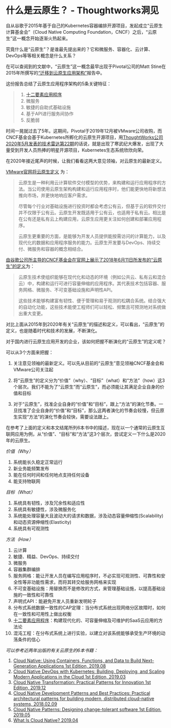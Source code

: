 # 什么是云原生？ - Thoughtworks洞见
自从谷歌于2015年基于自己的Kubernetes容器编排开源项目，发起成立“云原生计算基金会”（Cloud Native Computing Foundation，CNCF）之后，“云原生”这一概念开始逐渐火热起来。

究竟什么是“云原生”？是谁最先提出来的？它和微服务、容器化、云计算、DevOps等等相关概念是什么关系？

在可以查阅到的文献中，“云原生”这一概念最早出现于Pivotal公司的Matt Stine在2015年所撰写的[“迁移到云原生应用架构”](https://learning.oreilly.com/library/view/migrating-to-cloud-native/9781492047605/)报告中。

这份报告总结了云原生应用程序架构的5条关键特征：

> 1.  [十二要素应用程序](https://12factor.net/)
> 2.  微服务
> 3.  敏捷的自助式基础设施
> 4.  基于API进行服务间协作
> 5.  反脆弱

时间一晃就过去了5年。这期间，Pivotal于2019年12月被VMware公司收购，而CNCF基金会基于Kubernetes所孵化的云原生开源项目，用[ThoughtWorks公司2020年5月发表的技术雷达第22期](https://assets.thoughtworks.com/assets/technology-radar-vol-22-cn.pdf)的话说，就是出现了寒武纪大爆发，出现了大量受到开发人员热捧的明星开源项目，Kubernetes生态系统欣欣向荣。

在2020年接近尾声的时候，让我们看看这两大意见领袖，对云原生的最新定义。

[VMware官网将云原生定义](https://tanzu.vmware.com/cloud-native) 为：

> 云原生是一种利用云计算软件交付模型的优势，来构建和运行应用程序的方法。当公司使用云原生架构构建和运行应用程序时，他们能更快地将新想法推向市场，并更快地响应客户需求。
> 
> 尽管每个行业对基础设施进行投资时都会考虑公有云，但基于云的软件交付并不仅限于公有云。云原生开发既适用于公有云，也适用于私有云。相比是在公有还是私有云上构建应用，云原生应用更关注如何创建和部署应用程序。
> 
> 云原生更重要的方面，是能够为开发人员提供能按需访问的计算能力，以及现代化的数据和应用程序服务的能力。云原生开发要与DevOps、持续交付、微服务和容器的概念相结合。

[由谷歌公司所主导的CNCF基金会在官网上展示了2018年6月11日所发布的“云原生”的定义](https://github.com/cncf/toc/blob/master/DEFINITION.md)为：

> 云原生技术使组织能够在现代化和动态的环境（例如公共云、私有云和混合云）中，构建和运行可进行容量伸缩的应用程序。其代表技术包括容器、服务网格、微服务、不可变基础设施和声明性API。
> 
> 这些技术能够构建富有韧性、便于管理和易于观测的松耦合系统。结合强大的自动化功能，这些技术能使工程师们可以轻松、频繁且可预测地对系统做出重大变更。

对比上面从2015年到2020年有关“云原生”的描述和定义，可以看出，“云原生”的定义，也是随着时代和技术的发展，不断演化。

对于国内进行云原生应用开发的企业，该如何把握不断演化的“云原生”的定义呢？

可以从3个方面来把握：

1.  关注意见领袖的最新定义。可以先从目前的“云原生”意见领袖CNCF基金会和VMware公司关注起
    
2.  将“云原生”的定义分为“价值”（why）、“目标”（what）和“方法”（how）这3个层次。我们不能为了“云原生”而“云原生”，而必须能让其满足企业自身的价值和目标
    
3.  对于“云原生”，找准企业自身的“价值”和“目标”，跟上“方法”的演化节奏。一旦找准了企业自身的“价值”和“目标”，那么这两者演化的节奏会较慢，但云原生实现“方法”的演化节奏会较快，需要设法跟上。
    

在参考了上面的定义和本文结尾所列6本书中的描述，现在以一个通常的云原生互联网应用为例，从“价值”、“目标”和“方法”这3个层次，尝试定义一下什么是2020年的云原生。

_价值（Why）_

1.  系统能长久稳定正常运行
2.  新业务能频繁发布
3.  能在任何时间和任何地点支持任何设备
4.  能支持物联网

_目标（What）_

1.  系统具有韧性，涉及冗余性和适应性
2.  系统具有敏捷性，涉及微服务化
3.  系统能处理容量大且波动大的请求和数据，涉及动态容量伸缩性(Scalability)和动态资源伸缩性(Elasticity)
4.  系统具有可观测性

_方法（How）_

1.  云计算
2.  敏捷、精益、DevOps、持续交付
3.  微服务
4.  容器集群编排
5.  服务网格：能让开发人员在编写应用程序时，不必实现可观测性、可靠性和安全性等非功能性需求，而将其转交给服务网格来实现
6.  不可变基础设施：用替换而不是修改的方式，来管理基础设施，以提高基础设施的一致性和可靠性
7.  声明式API：能避免开发人员重新发明轮子
8.  分布式系统数据一致性的CAP定理：当分布式系统出现网络分区故障时，如何在一致性和可用性上做出权衡
9.  [十二要素应用程序](https://12factor.net/)：构建现代化的、可容量伸缩及可维护的SaaS云应用的方法论
10.  混沌工程：在分布式系统上进行实验，以建立对该系统能够承受生产环境的动荡条件的信心

_可以参考近两年出版的有关云原生的6本书籍：_

1.  [Cloud Native: Using Containers, Functions, and Data to Build Next-Generation Applications 1st Edition, 2019.08](https://learning.oreilly.com/library/view/cloud-native/9781492053811/)
2.  [Cloud Native DevOps with Kubernetes: Building, Deploying, and Scaling Modern Applications in the Cloud 1st Edition, 2019.03](https://learning.oreilly.com/library/view/cloud-native-devops/9781492040750/)
3.  [Cloud Native Transformation: Practical Patterns for Innovation 1st Edition, 2019.12](https://learning.oreilly.com/library/view/cloud-native-transformation/9781492048893/)
4.  [Cloud Native Development Patterns and Best Practices: Practical architectural patterns for building modern, distributed cloud-native systems, 2018.02.09](https://learning.oreilly.com/library/view/cloud-native-development/9781788473927/)
5.  [Cloud Native Patterns: Designing change-tolerant software 1st Edition, 2019.05](https://learning.oreilly.com/library/view/cloud-native-patterns/9781617294297/)
6.  [What Is Cloud Native? 2019.04](https://learning.oreilly.com/library/view/what-is-cloud/9781492055136/)